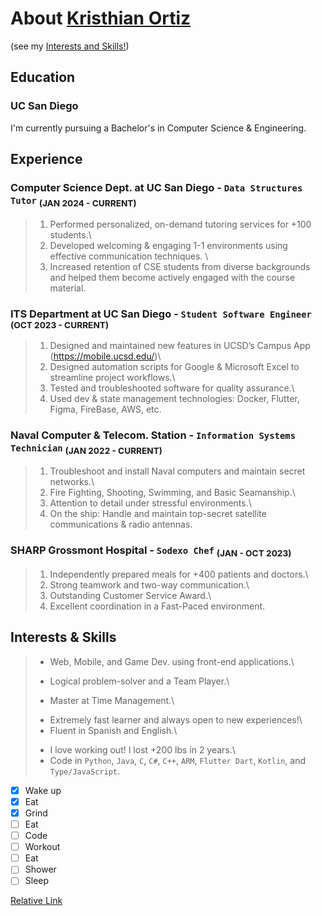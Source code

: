 [//]: <> (Include content that introduces who you are as a programmer and as a person)
[//]: <> (Include HEADINGS, Styling text, Quoting text, Quoting code, external links, section links, relative links [Link to another .md file or an image in your repo. If linking to an image, encode it as a regular link rather than an image], ordered and unordered lists, task lists)
# About [Kristhian Ortiz](https://www.linkedin.com/in/kristhia13/)
(see my [Interests and Skills!](https://github.com/klortiz13/kristhia13/blob/main/index.md#interests--skills))
## Education
### UC San Diego
I'm currently pursuing a Bachelor's in Computer Science & Engineering.
## Experience
### Computer Science Dept. at UC San Diego - `Data Structures Tutor`               <sub>(JAN 2024 - CURRENT)</sub>
> 1. Performed personalized, on-demand tutoring services for +100 students.\
> 2. Developed welcoming & engaging 1-1 environments using effective communication techniques. \
> 3. Increased retention of CSE students from diverse backgrounds and helped them become actively engaged with the course material.
### ITS Department at UC San Diego - `Student Software Engineer`                   <sub>(OCT 2023 - CURRENT)</sub>
> 1. Designed and maintained new features in UCSD’s Campus App (https://mobile.ucsd.edu/)\
> 2. Designed automation scripts for Google & Microsoft Excel to streamline project workflows.\
> 3. Tested and troubleshooted software for quality assurance.\
> 4. Used dev & state management technologies: Docker, Flutter, Figma, FireBase, AWS, etc.
### Naval Computer & Telecom. Station - `Information Systems Technician`           <sub>(JAN 2022 - CURRENT)</sub>
> 1. Troubleshoot and install Naval computers and maintain secret networks.\
> 2. Fire Fighting, Shooting, Swimming, and Basic Seamanship.\
> 3. Attention to detail under stressful environments.\
> 4. On the ship: Handle and maintain top-secret satellite communications & radio antennas.
### SHARP Grossmont Hospital - `Sodexo Chef`                                                           <sub>(JAN - OCT 2023)</sub>
> 1. Independently prepared meals for +400 patients and doctors.\
> 2. Strong teamwork and two-way communication.\
> 3. Outstanding Customer Service Award.\
> 4. Excellent coordination in a Fast-Paced environment.

## Interests & Skills
> * Web, Mobile, and Game Dev. using front-end applications.\
> + Logical problem-solver and a Team Player.\
> - Master at Time Management.\
> + Extremely fast learner and always open to new experiences!\
> + Fluent in Spanish and English.\
> * I love working out! I lost +200 lbs in 2 years.\
> * Code in `Python`, `Java`, `C`, `C#`, `C++`, `ARM`, `Flutter Dart`, `Kotlin`, and `Type/JavaScript`.

- [X] Wake up
- [X] Eat
- [X] Grind
- [ ] Eat
- [ ] Code
- [ ] Workout
- [ ] Eat
- [ ] Shower
- [ ] Sleep

[Relative Link](relative_link.md)
